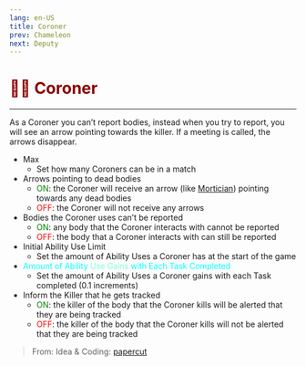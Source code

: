 ```yaml
---
lang: en-US
title: Coroner
prev: Chameleon
next: Deputy
---
```


# <font color="#8b0000">👨‍⚕️ <b>Coroner</b></font> <Badge text="Support" type="tip" vertical="middle"/>
---

As a Coroner you can’t report bodies, instead when you try to report, you will see an arrow pointing towards the killer. If a meeting is called, the arrows disappear.
* Max
  * Set how many Coroners can be in a match
* Arrows pointing to dead bodies
  * <font color=green>ON</font>: the Coroner will receive an arrow (like [Mortician](../Mortician)) pointing towards any dead bodies
  * <font color=red>OFF</font>: the Coroner will not receive any arrows
* Bodies the Coroner uses can’t be reported
  * <font color=green>ON</font>: any body that the Coroner interacts with cannot be reported
  * <font color=red>OFF</font>: the body that a Coroner interacts with can still be reported
* Initial Ability Use Limit
  * Set the amount of Ability Uses a Coroner has at the start of the game
* <font color=#00ffff>Amount of Ability</font> <font color=#7fffd2>Use Gains</font> <font color=#00ffff>with Each Task Completed</font>
  * Set the amount of Ability Uses a Coroner gains with each Task completed (0.1 increments)
* Inform the Killer that he gets tracked
  * <font color=green>ON</font>: the killer of the body that the Coroner kills will be alerted that they are being tracked
  * <font color=red>OFF</font>: the killer of the body that the Coroner kills will not be alerted that they are being tracked

> From: Idea & Coding: [papercut](https://github.com/lars-wu)
